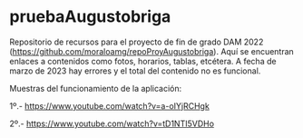 # pruebaAugustobriga

Repositorio de recursos para el proyecto de fin de grado DAM 2022 (https://github.com/moraloamg/repoProyAugustobriga). Aquí se encuentran enlaces a contenidos como fotos, horarios, tablas, etcétera.
A fecha de marzo de 2023 hay errores y el total del contenido no es funcional.

Muestras del funcionamiento de la aplicación:

1º.- https://www.youtube.com/watch?v=a-oIYjRCHgk

2º.- https://www.youtube.com/watch?v=tD1NTI5VDHo
